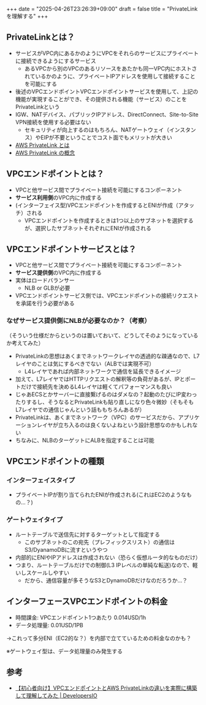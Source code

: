 +++
date = "2025-04-26T23:26:39+09:00"
draft = false
title = "PrivateLinkを理解する"
+++


## PrivateLinkとは？

- サービスがVPC内にあるかのようにVPCをそれらのサービスにプライベートに接続できるようにするサービス
  - あるVPCから別のVPCのあるリソースをあたかも同一VPC内にホストされているかのように、プライベートIPアドレスを使用して接続することを可能にする
- 後述のVPCエンドポイントVPCエンドポイントサービスを使用して、上記の機能が実現することができ、その提供される機能（サービス）のことをPrivateLinkという
- IGW、NATデバイス、パブリックIPアドレス、DirectConnect、Site-to-Site VPN接続を使用する必要はない
  - セキュリティが向上するのはもちろん、NATゲートウェイ（インスタンス）やEIPが不要ということでコスト面でもメリットが大きい
- [AWS PrivateLink とは](https://docs.aws.amazon.com/ja_jp/vpc/latest/privatelink/what-is-privatelink.html)
- [AWS PrivateLink の概念](https://docs.aws.amazon.com/ja_jp/vpc/latest/privatelink/concepts.html)

## VPCエンドポイントとは？

- VPCと他サービス間でプライベート接続を可能にするコンポーネント
- **サービス利用側**のVPC内に作成する
- (インターフェイス型)VPCエンドポイントを作成するとENIが作成（アタッチ）される
  - VPCエンドポイントを作成するときは1つ以上のサブネットを選択するが、選択したサブネットそれぞれにENIが作成される

## VPCエンドポイントサービスとは？

- VPCと他サービス間でプライベート接続を可能にするコンポーネント
- **サービス提供側**のVPC内に作成する
- 実体はロードバランサー
  - NLB or GLBが必要
- VPCエンドポイントサービス側では、VPCエンドポイントの接続リクエストを承諾を行う必要がある

### なぜサービス提供側にNLBが必要なのか？（考察）

（そういう仕様だからというのは置いておいて、どうしてそのようになっているか考えてみた）

- PrivateLinkの思想はあくまでネットワークレイヤの透過的な疎通なので、L7レイヤのことは気にするべきでない（ALBでは実現不可）
  - L4レイヤであれば内部ネットワークで通信を延長できるイメージ
- 加えて、L7レイヤではHTTPリクエストの解釈等の負荷があるが、IPとポートだけで接続先を決めるL4レイヤは軽くてパフォーマンスも良い
- じゃあECSとかサーバーに直接繋げるのはダメなの？起動のたびにIP変わったりするし、そうなるとPrivateLinkも貼り直しになり色々微妙（そもそもL7レイヤでの通信じゃんという話ももちろんあるが）
- PrivateLinkは、あくまでネットワーク（VPC）のサービスだから、アプリケーションレイヤが立ち入るのは良くないよねという設計思想なのかもしれない
- ちなみに、NLBのターゲットにALBを指定することは可能

## VPCエンドポイントの種類

### インターフェイスタイプ

- プライベートIPが割り当てられたENIが作成される(これはEC2のようなもの...？)

### ゲートウェイタイプ

- ルートテーブルで送信先に対するターゲットとして指定する
  - このサブネットのこの宛先（プレフィックスリスト）の通信はS3/DyanamoDBに流すというやつ
- 内部的にENIやIPアドレスは作成されない（恐らく仮想ルータ的なものだけ）
- つまり、ルートテーブルだけでの制御(L3 IPレベルの単純な転送)なので、軽いしスケールしやすい
  - だから、通信容量が多そうなS3とDynamoDBだけなのだろうか...？
  
## インターフェースVPCエンドポイントの料金

- 時間課金: VPCエンドポイント1つあたり 0.014USD/1h
- データ処理量: 0.01USD/1PB

→これって多分ENI（EC2的な？）を内部で立てているための料金なのかも？

※ゲートウェイ型は、データ処理量のみ発生する

## 参考

- [【初心者向け】VPCエンドポイントとAWS PrivateLinkの違いを実際に構築して理解してみた | DevelopersIO](https://dev.classmethod.jp/articles/aws-vpcendpoint-privatelink-beginner/)
